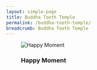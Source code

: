 ```yaml
---
layout: simple-page
title: Buddha Tooth Temple
permalink: /buddha-tooth-temple/
breadcrumb: Buddha Tooth Temple
---
```


<link rel="stylesheet" href="style.css">

<section class="vintalight" id="vintalight">
  <figure class="vintalight__container">
      <div class="vintalight__container__photo">
          <img class="vintalight__container__photo__img" src="https://images.pexels.com/photos/69969/pexels-photo-69969.jpeg?w=1260&amp;h=750&amp;auto=compress&amp;cs=tinysrgb"
              alt="Happy Moment">
      </div>
      <figcaption class="vintalight__container__caption">
          <h3 class="vintalight__container__caption__text">Happy Moment</h3>
      </figcaption>
  </figure>
</section>

<script src="/vintalight/script.js"></script>